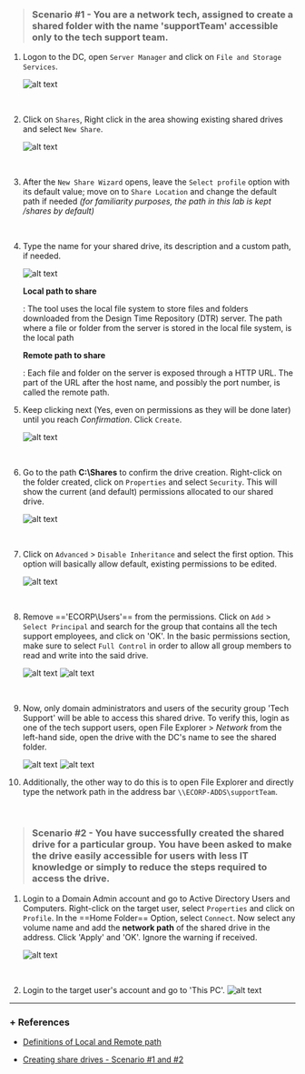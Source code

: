 ><h3>Scenario #1 - You are a network tech, assigned to create a shared folder with the name 'supportTeam' accessible only to the tech support team.</h3>


1. Logon to the DC, open `Server Manager` and click on `File and Storage Services`.
    
    ![alt text](./Network%20drives/1.png)
<br>

2. Click on `Shares`, Right click in the area showing existing shared drives and select `New Share`.

    ![alt text](./Network%20drives/2.png)
<br>

3. After the `New Share Wizard` opens, leave the `Select profile` option with its default value; move on to `Share Location` and change the default path if needed *(for familiarity purposes, the path in this lab is kept /shares by default)*

<br>

4. Type the name for your shared drive, its description and a custom path, if needed.

    ![alt text](./Network%20drives/3.png)

    **Local path to share**
    
    : The tool uses the local file system to store files and folders downloaded from the Design Time Repository (DTR) server. The path where a file or folder from the server is stored in the local file system, is the local path

    **Remote path to share**
    
    : Each file and folder on the server is exposed through a HTTP URL. The part of the URL after the host name, and possibly the port number, is called the remote path.

5. Keep clicking next (Yes, even on permissions as they will be done later) until you reach *Confirmation*. Click `Create`.

    ![alt text](./Network%20drives/4.png)
<br>

6. Go to the path **C:\Shares** to confirm the drive creation. Right-click on the folder created, click on `Properties` and select `Security`. This will show the current (and default) permissions allocated to our shared drive. 

    ![alt text](./Network%20drives/5.png)
<br>

7. Click on `Advanced` > `Disable Inheritance` and select the first option. This option will basically allow default, existing permissions to be edited.

    ![alt text](./Network%20drives/6.png)

<br>

8. Remove =='ECORP\Users'== from the permissions. Click on `Add` > `Select Principal` and search for the group that contains all the tech support employees, and click on 'OK'. In the basic permissions section, make sure to select `Full Control` in order to allow all group members to read and write into the said drive.

    ![alt text](./Network%20drives/7.png)
    ![alt text](./Network%20drives/8.png)
<br>

9. Now, only domain administrators and users of the security group 'Tech Support' will be able to access this shared drive. To verify this, login as one of the tech support users, open File Explorer > *Network* from the left-hand side, open the drive with the DC's name to see the shared folder.

    ![alt text](./Network%20drives/9.png)
    ![alt text](./Network%20drives/10.png)

10. Additionally, the other way to do this is to open File Explorer and directly type the network path in the address bar `\\ECORP-ADDS\supportTeam`. 

<br>

><h3>Scenario #2 -  You have successfully created the shared drive for a particular group. You have been asked to make the drive easily accessible for users with less IT knowledge or simply to reduce the steps required to access the drive.</h3>

1. Login to a Domain Admin account and go to Active Directory Users and Computers. Right-click on the target user, select `Properties` and click on `Profile`. In the ==Home Folder== Option, select `Connect`. Now select any volume name and add the **network path** of the shared drive in the address. Click 'Apply' and 'OK'. Ignore the warning if received.

    ![alt text](./Network%20drives/11.png)
<br>

2. Login to the target user's account and go to 'This PC'.
    ![alt text](./Network%20drives/12.png)


---

### + References

 - [Definitions of Local and Remote path](http://saphelp.ucc.ovgu.de/NW750/EN/49/101bee3d9d132ee10000000a421937/content.htm#:~:text=The%20path%20where%20a%20file,system%2C%20is%20the%20local%20path.&text=Each%20file%20and%20folder%20on,is%20called%20the%20remote%20path.)

 - [Creating share drives - Scenario #1 and #2](https://www.youtube.com/watch?v=FOZ9IxsOtOE)
     